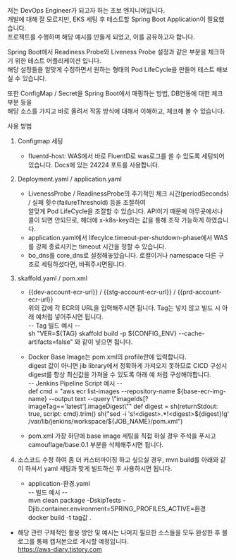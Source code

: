 저는 DevOps Engineer가 되고자 하는 초보 엔지니어입니다.  
개발에 대해 잘 모르지만, EKS 세팅 후 테스트할 Spring Boot Application이 필요했습니다.  
프로젝트를 수행하며 해당 예시를 만들게 되었고, 이를 공유하고자 합니다.  

Spring Boot에서 Readiness Probe와 Liveness Probe 설정과 같은 부분을 체크하기 위한 테스트 어플리케이션 입니다.  
해당 설정들을 알맞게 수정하면서 원하는 형태의 Pod LifeCycle을 만들어 테스트 해보실 수 있습니다.  

또한 ConfigMap / Secret을 Spring Boot에서 매핑하는 방법, DB연동에 대한 체크 부분 등을  
해당 소스를 가지고 바로 올려서 작동 방식에 대해서 이해하고, 체크해 볼 수 있습니다.  

사용 방법  
1. Configmap 세팅
   - fluentd-host: WAS에서 바로 FluentD로 was로그를 쏠 수 있도록 세팅되어 있습니다. Docs에 있는 24224 포트를 사용합니다.
  
2. Deployment.yaml / application.yaml
   - LivenessProbe / ReadinessProbe의 주기적인 체크 시간(periodSeconds) / 실패 횟수(failureThreshold) 등을 조절하여  
     알맞게 Pod LifeCycle을 조절할 수 있습니다. API이기 때문에 아무곳에서나 콜이 되면 안되므로, 해더에 x-k8s-key라는 값을 통해 조작 가능하게 하였습니다.
   - application.yaml에서 lifecylce.timeout-per-shutdown-phase에서 WAS를 강제 종료시키는 timeout 시간을 정할 수 있습니다.
   - bo_dns를 core_dns로 설정해놓았습니다. 로컬이거나 namespace 다른 구조로 세팅하셨다면, 바꿔주시면됩니다.

3. skaffold.yaml / pom.xml
   - {{dev-account-ecr-url}} / {{stg-account-ecr-url}} / {{prd-account-ecr-url}}  
     위의 값에 각 ECR의 URL을 입력해주시면 됩니다. Tag는 넣지 않고 빌드 시 아래 예처럼 넣어주시면 됩니다.  
     -- Tag 빌드 예시 --  
     sh "VER=${TAG} skaffold build -p ${CONFIG_ENV} --cache-artifacts=false" 와 같이 넣으면 됩니다.

   - Docker Base Image는 pom.xml의 profile란에 입력합니다.  
     digest 값이 아니면 jib library에서 정확하게 가져오지 못하므로 CICD 구성시 digest를 항상 최신값을 가져올 수 있도록 아래 예 처럼 구성해야합니다.  
     -- Jenkins Pipeline Script 예시 --  
     def cmd = "aws ecr list-images --repository-name ${base-ecr-img-name} --output text --query \"imageIds[?imageTag=='latest'].imageDigest\""  
     def digest =  sh(returnStdout: true, script: cmd).trim()  
     sh("sed -i 's!<digest>.*!<digest>${digest}</digest>!g' /var/lib/jenkins/workspace/${JOB_NAME}/pom.xml")

   - pom.xml 가장 하단에 base image 세팅을 직접 하실 경우 주석을 푸시고 camouflage/base:0.1 부분을 삭제해주시면 됩니다.

4. 소스코드 수정 하여 좀 더 커스터마이징 하고 싶으실 경우,
   mvn build를 아래와 같이 하셔서 yaml 세팅과 맞게 빌드하신 후 사용하시면 됩니다.  
   - application-환경.yaml  
     -- 빌드 예시 --  
     mvn clean package -DskipTests -Djib.container.environment=SPRING_PROFILES_ACTIVE=환경  
     docker build -t tag값 .

* 해당 관련 구체적인 활용 방안 및 예시는 나머지 필요한 소스들을 모두 완성한 후 블로그를 통해 캡처본으로 게시할 예정입니다.  
  https://aws-diary.tistory.com